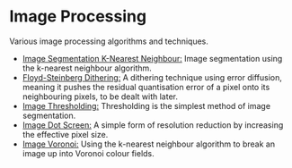 # Image Processing #

Various image processing algorithms and techniques.

* [Image Segmentation K-Nearest Neighbour:](https://github.com/Carla-de-Beer/Processing/tree/master/Image%20Processing/ImageSegmentationKNN) Image segmentation using the k-nearest neighbour algorithm.
* [Floyd-Steinberg Dithering:](https://github.com/Carla-de-Beer/Processing/tree/master/Image%20Processing/FloydSteinbergDithering) A dithering technique using error diffusion, meaning it pushes the residual quantisation error of a pixel onto its neighbouring pixels, to be dealt with later.
* [Image Thresholding:](https://github.com/Carla-de-Beer/Processing/tree/master/Image%20Processing/ImageThresholding) Thresholding is the simplest method of image segmentation.
* [Image Dot Screen:](https://github.com/Carla-de-Beer/Processing/tree/master/Image%20Processing/ImageDotScreen) A simple form of resolution reduction by increasing the effective pixel size.
* [Image Voronoi:](https://github.com/Carla-de-Beer/Processing/tree/master/Image%20Processing/ImageVoronoi) Using the k-nearest neighbour algorithm to break an image up into Voronoi colour fields.

